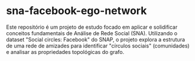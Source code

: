 # sna-facebook-ego-network
Este repositório é um projeto de estudo focado em aplicar e solidificar conceitos fundamentais de Análise de Rede Social (SNA). Utilizando o dataset "Social circles: Facebook" do SNAP, o projeto explora a estrutura de uma rede de amizades para identificar "círculos sociais" (comunidades) e analisar as propriedades topológicas do grafo.
